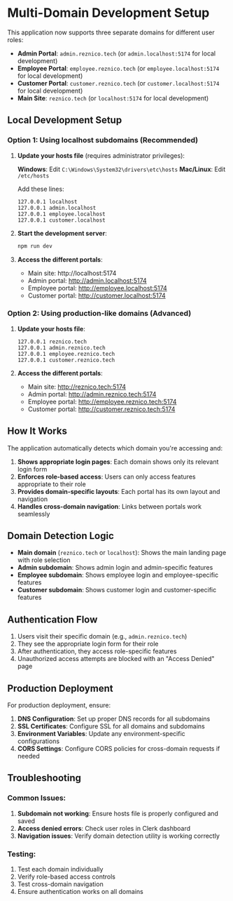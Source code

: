 # Multi-Domain Development Setup

This application now supports three separate domains for different user roles:
- **Admin Portal**: `admin.reznico.tech` (or `admin.localhost:5174` for local development)
- **Employee Portal**: `employee.reznico.tech` (or `employee.localhost:5174` for local development)  
- **Customer Portal**: `customer.reznico.tech` (or `customer.localhost:5174` for local development)
- **Main Site**: `reznico.tech` (or `localhost:5174` for local development)

## Local Development Setup

### Option 1: Using localhost subdomains (Recommended)

1. **Update your hosts file** (requires administrator privileges):
   
   **Windows**: Edit `C:\Windows\System32\drivers\etc\hosts`
   **Mac/Linux**: Edit `/etc/hosts`
   
   Add these lines:
   ```
   127.0.0.1 localhost
   127.0.0.1 admin.localhost
   127.0.0.1 employee.localhost
   127.0.0.1 customer.localhost
   ```

2. **Start the development server**:
   ```bash
   npm run dev
   ```

3. **Access the different portals**:
   - Main site: http://localhost:5174
   - Admin portal: http://admin.localhost:5174
   - Employee portal: http://employee.localhost:5174
   - Customer portal: http://customer.localhost:5174

### Option 2: Using production-like domains (Advanced)

1. **Update your hosts file**:
   ```
   127.0.0.1 reznico.tech
   127.0.0.1 admin.reznico.tech
   127.0.0.1 employee.reznico.tech
   127.0.0.1 customer.reznico.tech
   ```

2. **Access the different portals**:
   - Main site: http://reznico.tech:5174
   - Admin portal: http://admin.reznico.tech:5174
   - Employee portal: http://employee.reznico.tech:5174
   - Customer portal: http://customer.reznico.tech:5174

## How It Works

The application automatically detects which domain you're accessing and:

1. **Shows appropriate login pages**: Each domain shows only its relevant login form
2. **Enforces role-based access**: Users can only access features appropriate to their role
3. **Provides domain-specific layouts**: Each portal has its own layout and navigation
4. **Handles cross-domain navigation**: Links between portals work seamlessly

## Domain Detection Logic

- **Main domain** (`reznico.tech` or `localhost`): Shows the main landing page with role selection
- **Admin subdomain**: Shows admin login and admin-specific features
- **Employee subdomain**: Shows employee login and employee-specific features  
- **Customer subdomain**: Shows customer login and customer-specific features

## Authentication Flow

1. Users visit their specific domain (e.g., `admin.reznico.tech`)
2. They see the appropriate login form for their role
3. After authentication, they access role-specific features
4. Unauthorized access attempts are blocked with an "Access Denied" page

## Production Deployment

For production deployment, ensure:

1. **DNS Configuration**: Set up proper DNS records for all subdomains
2. **SSL Certificates**: Configure SSL for all domains and subdomains
3. **Environment Variables**: Update any environment-specific configurations
4. **CORS Settings**: Configure CORS policies for cross-domain requests if needed

## Troubleshooting

### Common Issues:

1. **Subdomain not working**: Ensure hosts file is properly configured and saved
2. **Access denied errors**: Check user roles in Clerk dashboard
3. **Navigation issues**: Verify domain detection utility is working correctly

### Testing:

1. Test each domain individually
2. Verify role-based access controls
3. Test cross-domain navigation
4. Ensure authentication works on all domains